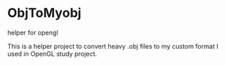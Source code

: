 # ObjToMyobj
helper for opengl

This is a helper project to convert heavy .obj files to my custom format I used in OpenGL study project.
